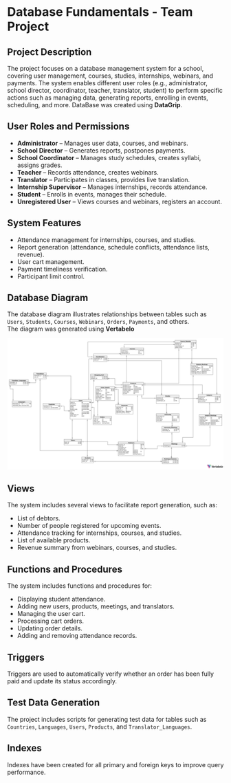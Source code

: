 # Database Fundamentals - Team Project

## Project Description
The project focuses on a database management system for a school, covering user management, courses, studies, internships, webinars, and payments. The system enables different user roles (e.g., administrator, school director, coordinator, teacher, translator, student) to perform specific actions such as managing data, generating reports, enrolling in events, scheduling, and more. DataBase was created using **DataGrip**.

## User Roles and Permissions
- **Administrator** – Manages user data, courses, and webinars.  
- **School Director** – Generates reports, postpones payments.  
- **School Coordinator** – Manages study schedules, creates syllabi, assigns grades.  
- **Teacher** – Records attendance, creates webinars.  
- **Translator** – Participates in classes, provides live translation.  
- **Internship Supervisor** – Manages internships, records attendance.  
- **Student** – Enrolls in events, manages their schedule.  
- **Unregistered User** – Views courses and webinars, registers an account.  

## System Features
- Attendance management for internships, courses, and studies.  
- Report generation (attendance, schedule conflicts, attendance lists, revenue).  
- User cart management.  
- Payment timeliness verification.  
- Participant limit control.  

## Database Diagram
The database diagram illustrates relationships between tables such as `Users`, `Students`, `Courses`, `Webinars`, `Orders`, `Payments`, and others.  
The diagram was generated using **Vertabelo**

![Database Diagram](https://github.com/alargh/SQL-Data-Base-Project/blob/main/diagram.png)

## Views
The system includes several views to facilitate report generation, such as:  
- List of debtors.  
- Number of people registered for upcoming events.  
- Attendance tracking for internships, courses, and studies.  
- List of available products.  
- Revenue summary from webinars, courses, and studies.  

## Functions and Procedures
The system includes functions and procedures for:  
- Displaying student attendance.  
- Adding new users, products, meetings, and translators.  
- Managing the user cart.  
- Processing cart orders.  
- Updating order details.  
- Adding and removing attendance records.  

## Triggers
Triggers are used to automatically verify whether an order has been fully paid and update its status accordingly.

## Test Data Generation
The project includes scripts for generating test data for tables such as `Countries`, `Languages`, `Users`, `Products`, and `Translator_Languages`.

## Indexes
Indexes have been created for all primary and foreign keys to improve query performance.
